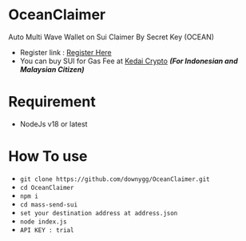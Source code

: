 # OceanClaimer
Auto Multi Wave Wallet on Sui Claimer By Secret Key (OCEAN)<br>
- Register link : [Register Here](t.me/waveonsuibot/walletapp?startapp=1528002)
- You can buy SUI for Gas Fee at [Kedai Crypto](https://t.me/kedai_CryptoBot) ***(For Indonesian and Malaysian Citizen)***

# Requirement
- NodeJs v18 or latest

# How To use
- ```git clone https://github.com/downygg/OceanClaimer.git```
- ```cd OceanClaimer```
- ```npm i```
- ```cd mass-send-sui```
- ```set your destination address at address.json```
- ```node index.js```
- ```API KEY : trial```
